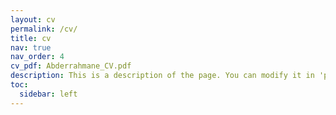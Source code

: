 ```yaml
---
layout: cv
permalink: /cv/
title: cv
nav: true
nav_order: 4
cv_pdf: Abderrahmane_CV.pdf
description: This is a description of the page. You can modify it in 'pages/_cv.md'. You can also change or remove the top pdf download button.
toc:
  sidebar: left
---
```

